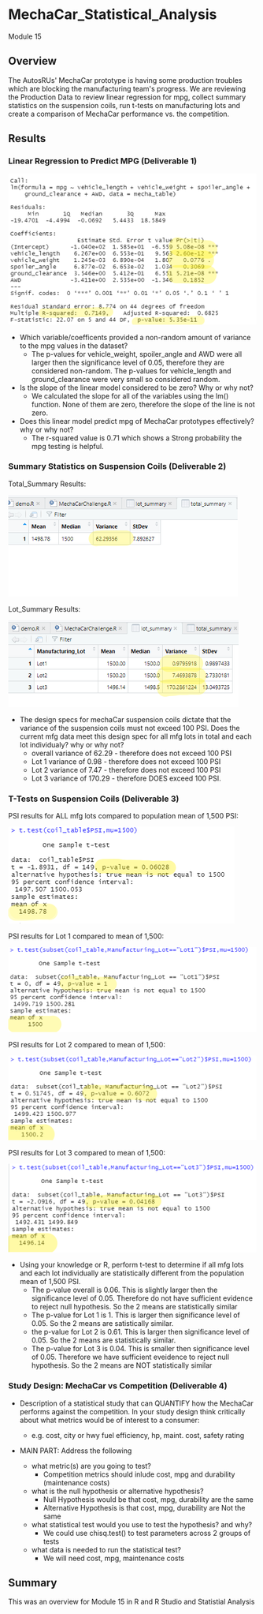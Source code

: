 # MechaCar_Statistical_Analysis
Module 15

## Overview
The AutosRUs' MechaCar prototype is having some production troubles which are blocking the manufacturing team's progress.  We are reviewing the Production Data to review linear regression for mpg, collect summary statistics on the suspension coils, run t-tests on manufacturing lots and create a comparison of MechaCar performance vs. the competition.

## Results
### Linear Regression to Predict MPG (Deliverable 1)

![linear](https://github.com/ckbauman/MechaCar_Statistical_Analysis/blob/main/linear.png)

- Which variable/coefficents provided a non-random amount of variance to the mpg values in the dataset?
    - The p-values for vehicle_weight, spoiler_angle and AWD were all larger then the significance level of 0.05, therefore they are considered non-random.  The p-values for vehicle_length and ground_clearance were very small so considered random.
- Is the slope of the linear model considered to be zero? Why or why not?  
    - We calculated the slope for all of the variables using the lm() function.  None of them are zero, therefore the slope of the line is not zero.
- Does this linear model predict mpg of MechaCar prototypes effectively? why or why not?
    - The r-squared value is 0.71 which shows a Strong probability the mpg testing is helpful.

### Summary Statistics on Suspension Coils (Deliverable 2)

Total_Summary Results:

![total_sum](https://github.com/ckbauman/MechaCar_Statistical_Analysis/blob/main/total_sum.png)

Lot_Summary Results:

![lot_sum](https://github.com/ckbauman/MechaCar_Statistical_Analysis/blob/main/lot_sum.png)

- The design specs for mechaCar suspension coils dictate that the variance of the suspension coils must not exceed 100 PSI.  Does the current mfg data meet this design spec for all mfg lots in total and each lot individualy? why or why not?
    - overall variance of 62.29 - therefore does not exceed 100 PSI
    - Lot 1 variance of 0.98 - therefore does not exceed 100 PSI
    - Lot 2 variance of 7.47 - therefore does not exceed 100 PSI
    - Lot 3 variance of 170.29 - therefore DOES exceed 100 PSI.

### T-Tests on Suspension Coils (Deliverable 3)

PSI results for ALL mfg lots compared to population mean of 1,500 PSI:

![all_ttest](https://github.com/ckbauman/MechaCar_Statistical_Analysis/blob/main/all_ttest.png)

PSI results for Lot 1 compared to mean of 1,500:

![lot1_ttest](https://github.com/ckbauman/MechaCar_Statistical_Analysis/blob/main/lot1_ttest.png)

PSI results for Lot 2 compared to mean of 1,500:

![lot2_ttest](https://github.com/ckbauman/MechaCar_Statistical_Analysis/blob/main/lot2_ttest.png)

PSI results for Lot 3 compared to mean of 1,500:

![lot3_ttest](https://github.com/ckbauman/MechaCar_Statistical_Analysis/blob/main/lot3_ttest.png)

- Using your knowledge or R, perform t-test to determine if all mfg lots and each lot individually are statistically different from the population mean of 1,500 PSI.
    - The p-value overall is 0.06.  This is slightly larger then the significance level of 0.05. Therefore do not have sufficient evidence to reject null hypothesis.  So the 2 means are statistically similar
    - The p-value for Lot 1 is 1.  This is larger then significance level of 0.05.  So the 2 means are satistically similar.
    - the p-value for Lot 2 is 0.61.  This is larger then significance level of 0.05.  So the 2 means are statistically similar.
    - The p-value for Lot 3 is 0.04. This is smaller then significance level of 0.05.  Therefore we have sufficient eveidence to reject null hypothesis.  So the 2 means are NOT statistically similar

### Study Design: MechaCar vs Competition (Deliverable 4)
- Description of a statistical study that can QUANTIFY how the MechaCar performs against the competition. In your study design think critically about what metrics would be of interest to a consumer:
    - e.g. cost, city or hwy fuel efficiency, hp, maint. cost, safety rating

- MAIN PART:  Address the following
    - what metric(s) are you going to test?
        - Competition metrics should inlude cost, mpg and durability (maintenance costs)
    - what is the null hypothesis or alternative hypothesis?
        - Null Hypothesis would be that cost, mpg, durability are the same
        - Alternative Hypothesis is that cost, mpg, durability are Not the same
    - what statistical test would you use to test the hypothesis? and why?
        - We could use chisq.test() to test parameters across 2 groups of tests
    - what data is needed to run the statistical test?
        - We will need cost, mpg, maintenance costs

## Summary
This was an overview for Module 15 in R and R Studio and Statistial Analysis
